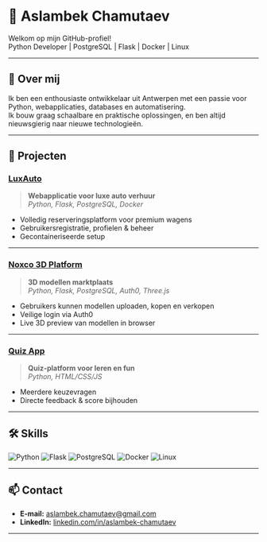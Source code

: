 # 👋 Aslambek Chamutaev

Welkom op mijn GitHub-profiel!  
Python Developer | PostgreSQL | Flask | Docker | Linux

---

## 🚀 Over mij

Ik ben een enthousiaste ontwikkelaar uit Antwerpen met een passie voor Python, webapplicaties, databases en automatisering.  
Ik bouw graag schaalbare en praktische oplossingen, en ben altijd nieuwsgierig naar nieuwe technologieën.

---

## 💼 Projecten

### [LuxAuto](https://github.com/roxvdp/LuxAuto)
> **Webapplicatie voor luxe auto verhuur**  
> *Python, Flask, PostgreSQL, Docker*

- Volledig reserveringsplatform voor premium wagens  
- Gebruikersregistratie, profielen & beheer
- Gecontaineriseerde setup

---

### [Noxco 3D Platform](https://github.com/Aslambek001/Noxco)
> **3D modellen marktplaats**  
> *Python, Flask, PostgreSQL, Auth0, Three.js*

- Gebruikers kunnen modellen uploaden, kopen en verkopen  
- Veilige login via Auth0  
- Live 3D preview van modellen in browser

---

### [Quiz App](https://github.com/christianmesinas/quiz_app)
> **Quiz-platform voor leren en fun**  
> *Python, HTML/CSS/JS*

- Meerdere keuzevragen
- Directe feedback & score bijhouden

---

## 🛠️ Skills

![Python](https://img.shields.io/badge/Python-3776AB?style=flat&logo=python&logoColor=white)
![Flask](https://img.shields.io/badge/Flask-000?style=flat&logo=flask)
![PostgreSQL](https://img.shields.io/badge/PostgreSQL-336791?style=flat&logo=postgresql&logoColor=white)
![Docker](https://img.shields.io/badge/Docker-2496ED?style=flat&logo=docker&logoColor=white)
![Linux](https://img.shields.io/badge/Linux-FCC624?style=flat&logo=linux&logoColor=black)

---

## 📫 Contact

- **E-mail:** aslambek.chamutaev@gmail.com
- **LinkedIn:** [linkedin.com/in/aslambek-chamutaev](https://linkedin.com/in/aslambek-chamutaev)

---

<!-- Voeg hieronder gerust extra secties toe zoals Certificaten, Opleidingen, Roadmap, of een persoonlijk citaat! -->

